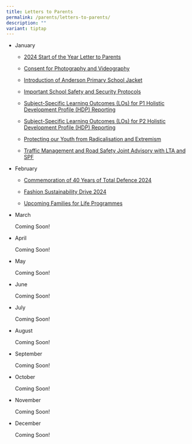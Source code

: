 ```yaml
---
title: Letters to Parents
permalink: /parents/letters-to-parents/
description: ""
variant: tiptap
---
```

<ul>
<li>
<p>January</p>
<ul data-tight="true" class="tight">
<li>
<p><a href="/files/2023%20Sch%20Reopening %20Letter%20to%20Parents%20P1.pdf" rel="noopener" target="_blank">2024 Start of the Year Letter to Parents</a>
</p>
</li>
<li>
<p><a href="/announcements/sites/consent-for-photography-and-videography/" rel="noopener noreferrer nofollow" target="">Consent for Photography and Videography</a>
</p>
</li>
<li>
<p><a href="/announcements/sites/anderson-school-jacket/" rel="noopener noreferrer nofollow" target="">Introduction of Anderson Primary School Jacket</a>
</p>
</li>
<li>
<p><a href="/files/2023%20Sch%20Reopening %20Letter%20to%20Parents%20P1.pdf" rel="noopener" target="_blank">Important School Safety and Security Protocols</a>
</p>
</li>
<li>
<p><a href="/files/2023%20Sch%20Reopening %20Letter%20to%20Parents%20P1.pdf" rel="noopener" target="_blank">Subject-Specific Learning Outcomes (LOs) for P1 Holistic Development Profile (HDP) Reporting</a>
</p>
</li>
<li>
<p><a href="/files/2023%20Sch%20Reopening %20Letter%20to%20Parents%20P1.pdf" rel="noopener" target="_blank">Subject-Specific Learning Outcomes (LOs) for P2 Holistic Development Profile (HDP) Reporting</a>
</p>
</li>
<li>
<p><a href="/files/2023%20Sch%20Reopening %20Letter%20to%20Parents%20P1.pdf" rel="noopener" target="_blank">Protecting our Youth from Radicalisation and Extremism</a>
</p>
</li>
<li>
<p><a href="/files/2023%20Sch%20Reopening %20Letter%20to%20Parents%20P1.pdf" rel="noopener" target="_blank">Traffic Management and Road Safety Joint Advisory with LTA and SPF</a>
</p>
</li>
</ul>
</li>
<li>
<p>February</p>
<ul data-tight="true" class="tight">
<li>
<p><a href="/announcements/sites/total-defence-2024/" rel="noopener noreferrer nofollow" target="">Commemoration of 40 Years of Total Defence 2024</a>
</p>
</li>
<li>
<p><a href="/files/2023%20Sch%20Reopening %20Letter%20to%20Parents%20P1.pdf" rel="noopener" target="_blank">Fashion Sustainability Drive 2024</a>
</p>
</li>
<li>
<p><a href="/files/2023%20Sch%20Reopening %20Letter%20to%20Parents%20P1.pdf" rel="noopener" target="_blank">Upcoming Families for Life Programmes</a>
</p>
</li>
</ul>
</li>
<li>
<p>March</p>
<p>Coming Soon!</p>
</li>
<li>
<p>April</p>
<p>Coming Soon!</p>
</li>
<li>
<p>May</p>
<p>Coming Soon!</p>
</li>
<li>
<p>June</p>
<p>Coming Soon!</p>
</li>
<li>
<p>July</p>
<p>Coming Soon!</p>
</li>
<li>
<p>August</p>
<p>Coming Soon!</p>
</li>
<li>
<p>September</p>
<p>Coming Soon!</p>
</li>
<li>
<p>October</p>
<p>Coming Soon!</p>
</li>
<li>
<p>November</p>
<p>Coming Soon!</p>
</li>
<li>
<p>December</p>
<p>Coming Soon!</p>
</li>
</ul>
<p></p>